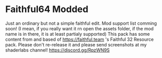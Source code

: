 # Faithful64 Modded 

Just an ordinary but not a simple faithful edit.
Mod support list comming soon! (I mean, if you really want it rn open the assets folder, if the mod name is in there, it is at least partialy supported)
This pack has some content from and based of https://faithful.team 's Faithful 32 Resource pack. Please don't re-release it and please send screenshots at my shaderlabs channel! https://discord.gg/RpzWN9S
